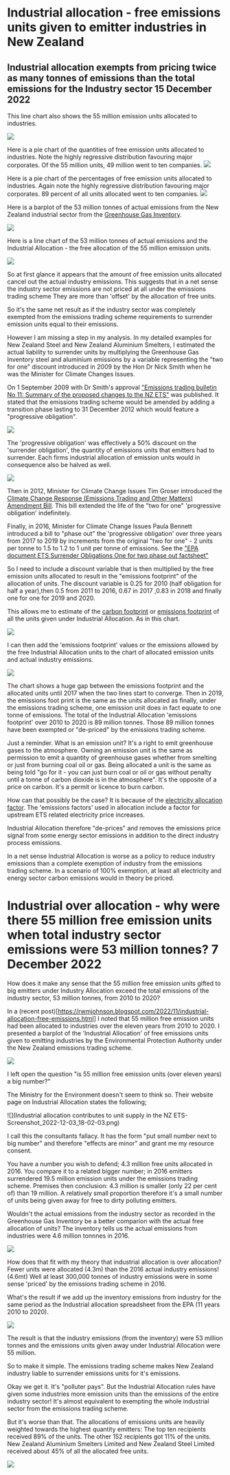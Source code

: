 # Industrial allocation - free emissions units given to emitter industries in New Zealand

## Industrial allocation exempts from pricing twice as many tonnes of emissions than the total emissions for the Industry sector 15 December 2022

This line chart also shows the 55 million emission units allocated to industries.

![](Industrial-Allocation-line-2010-2020-720-540-v1.svg)

Here is a pie chart of the quantities of free emission units allocated to industries. Note the highly regressive distribution favouring major corporates. Of the 55 million units, 49 million went to ten companies.
![](Allocations-pie-quantity-2010-2020_720-7200.svg)

Here is a pie chart of the percentages of free emission units allocated to industries. Again note the highly regressive distribution favouring major corporates. 89 percent of all units allocated went to ten companies.
![](Allocations-pie-precent-2010-2020_720-720.svg)

Here is a barplot of the 53 million tonnes of actual emissions from the New Zealand industrial sector from the [Greenhouse Gas Inventory](https://environment.govt.nz/facts-and-science/climate-change/measuring-greenhouse-gas-emissions/about-new-zealands-greenhouse-gas-inventory/).

![](Industry-Emissions-barplot-2010-2020-720-540.svg)

Here is a line chart of the 53 million tonnes of actual emissions and the Industrial Allocation - the free allocation of the 55 million emission units.

![](Industrial-Allocation-line-2010-2020-720-540-v2.svg)

So at first glance it appears that the amount of free emission units allocated cancel out the actual industry emissions. This suggests that in a net sense the industry sector emissions are not priced at all under the emissions trading scheme They are more than 'offset' by the allocation of free units. 

So it's the same net result as if the industry sector was completely exempted from the emissions trading scheme requirements to surrender emission units equal to their emissions.

However I am missing a step in my analysis. In my detailed examples for New Zealand Steel and New Zealand Aluminium Smelters, I estimated the actual liability to surrender units by multiplying the Greenhouse Gas Inventory steel and aluminium emissions by a variable representing the "two for one" discount introduced in 2009 by the Hon Dr Nick Smith when he was the Minister for Climate Changes Issues.

On 1 September 2009 with Dr Smith's approval ["Emissions trading bulletin No 11: Summary of the proposed changes to the NZ ETS"](https://environment.govt.nz/publications/emissions-trading-bulletin-no-11-summary-of-the-proposed-changes-to-the-nz-ets/summary/) was published. It stated that the emissions trading scheme would be amended by adding a transition phase lasting to 31 December 2012 which would feature a "progressive obligation".

![](E-Bull-11-Screenshot_2022-12-14_16-24-45.png)

The 'progressive obligation' was effectively a 50% discount on the 'surrender obligation', the quantity of emissions units that emitters had to surrender. Each firms industrial allocation of emission units would in consequence also be halved as well.

![](E-Bull-50percent-Screenshot_2022-12-14_16-26-29.png)

Then in 2012, Minister for Climate Change Issues Tim Groser introduced the [Climate Change Response (Emissions Trading and Other Matters) Amendment Bill](https://www.legislation.govt.nz/bill/government/2012/0052/13.0/DLM4812000.html). This bill extended the life of the "two for one" 'progressive obligation' indefinitely.

Finally, in 2016, Minister for Climate Change Issues Paula Bennett introduced a bill to "phase out" the 'progressive obligation' over three years from 2017 to 2019 by increments from the original "two for one" - 2 units per tonne to 1.5 to 1.2 to 1 unit per tonne of emissions. See the ["EPA document ETS Surrender Obligations One for two phase out factsheet"](https://www.epa.govt.nz/assets/Uploads/Documents/Emissions-Trading-Scheme/Guidance/ETS-Surrender-Obligations-One-for-two-phase-out-factsheet.pdf)

So I need to include a discount variable that is then multiplied by the free emission units allocated to result in the "emissions footprint" of the allocation of units. The discount variable is 0.25 for 2010 (half obligation for half a year),then 0.5 from 2011 to 2016, 0.67 in 2017 ,0.83 in 2018 and finally one for one for 2019 and 2020.

This allows me to estimate of the [carbon footprint](https://www.britannica.com/science/carbon-footprint) or [emissions footprint](https://www.sciencedirect.com/topics/engineering/emission-footprint) of all the units given under Industrial Allocation. As in this chart.

![](Industrial-Allocation-line-2010-2020-720-540-v3.svg)

I can then add the 'emissions footprint' values or the emissions allowed by the free Industrial Allocation units to the chart of allocated emission units and actual industry emissions.

![](Industrial-Allocation-line-2010-2020-720-540-v4.svg)

The chart shows a huge gap between the emissions footprint and the allocated units until 2017 when the two lines start to converge. Then in 2019, the emissions foot print is the same as the units allocated as finally, under the emissions trading scheme, one emission unit does in fact equate to one tonne of emissions. The total of the Industrial Allocation 'emissions footprint' over 2010 to 2020 is 89 million tonnes. Those 89 million tonnes have been exempted or "de-priced" by the emissions trading scheme.

Just a reminder. What is an emission unit? It's a right to emit greenhouse gases to the atmosphere. Owning an emission unit is the same as permission to emit a quantity of greenhouse gases whether from smelting or just from burning coal oil or gas. Being allocated a unit is the same as being told "go for it - you can just burn coal or oil or gas without penalty until a tonne of carbon dioxide is in the atmosphere". It's the opposite of a price on carbon. It's a permit or licence to burn carbon.

How can that possibly be the case? It is because of the [electricity allocation factor](https://web.archive.org/web/20110712151351/http://www.climatechange.govt.nz/emissions-trading-scheme/building/regulatory-updates/eaf-update.html). The 'emissions factors' used in allocation include a factor for upstream ETS related electricity price increases.

Industrial Allocation therefore "de-prices" and removes the emissions price signal from some energy sector emissions in addition to the direct industry process emissions.

In a net sense Industrial Allocation is worse as a policy to reduce industry emissions than a complete exemption of industry from the emissions trading scheme. In a scenario of 100% exemption, at least all electricity and energy sector carbon emissions would in theory be priced.

# Industrial over allocation - why were there 55 million free emission units when total industry sector emissions were 53 million tonnes? 7 December 2022

How does it make any sense that the 55 million free emission units gifted to big emitters under Industry Allocation exceed the total emissions of the industry sector, 53 million tonnes, from 2010 to 2020?

In a (recent post)[https://rwmjohnson.blogspot.com/2022/11/industrial-allocation-free-emissions.html] I noted that 55 million free emission units had been allocated to industries over the eleven years from 2010 to 2020. I presented a barplot of the 'Industrial Allocation' of free emissions units given to emitting industries by the Environmental Protection Authority under the New Zealand emissions trading scheme.

![](Industrial-Allocation-barplot-2010-2020-720-540v1.svg)

I left open the question "is 55 million free emission units (over eleven years) a big number?"

The Ministry for the Environment doesn't seem to think so. Their website page on Industrial Allocation states the following;

![](Industrial allocation contributes to unit supply in the NZ ETS-Screenshot_2022-12-03_18-02-03.png)

I call this the consultants fallacy. It has the form "put small number next to big number" and therefore "effects are minor" and grant me my resource consent.

You have a number you wish to defend; 4.3 million free units allocated in 2016. You compare it to a related bigger number; in 2016 emitters surrendered 19.5 million emission units under the emissions trading scheme. Premises then conclusion: 4.3 million is smaller (only 22 per cent of) than 19 million. A relatively small proportion therefore it's a small number of units being given away for free to dirty polluting emitters.

Wouldn't the actual emissions from the industry sector as recorded in the Greenhouse Gas Inventory be a better comparion with the actual free allocation of units? The inventory tells us the actual emissions from industries were 4.6 million tonnnes in 2016.

![](MFE-AoG-20357-DS-Greenhouse-Gas-Inventory-Figure-3.png)

How does that fit with my theory that industrial allocation is over allocation? Fewer units were allocated (4.3m) than the 2016 actual industry emissions! (4.6mt) Well at least 300,000 tonnes of industry emissions were in some sense 'priced' by the emissions trading scheme in 2016.

What's the result if we add up the inventory emissions from industry for the same period as the Industrial allocation spreadsheet from the EPA (11 years 2010 to 2020).

![](Industry-Emissions-2010-2020-740-540.svg)

The result is that the industry emissions (from the inventory) were 53 million tonnes and the emissions units given away under Industrial Allocation were 55 million.

So to make it simple. The emissions trading scheme makes New Zealand industry liable to surrender emissions units for it's emissions.

Okay we get it. It's "polluter pays". But the Industrial Allocation rules have given some industries more emission units than the emissions of the entire industry sector! It's almost equivalent to exempting the whole industrial sector from the emissions trading scheme.

But it's worse than that. The allocations of emissions units are heavily weighted towards the highest quantity emitters: The top ten recipients received 89% of the units. The other 152 recipients got 11% of the units. New Zealand Aluminium Smelters Limited and New Zealand Steel Limited received about 45% of all the allocated free units.

![](Allocations-pie-precent-2010-2020_720-720.svg)
